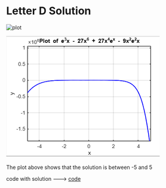 # Letter D Solution

![plot](plot.png)

![plot2](plot2.png)

The plot above shows that the solution is between -5 and 5

code with solution ---> [code](ex02d.c)